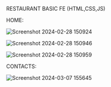 RESTAURANT BASIC FE (HTML,CSS,JS)

HOME:

![Screenshot 2024-02-28 150924](https://github.com/Chaun09/NMC-Restaurant/assets/112841027/ceb83034-abd0-4ed7-86b9-90df90ac2b82)

![Screenshot 2024-02-28 150946](https://github.com/Chaun09/NMC-Restaurant/assets/112841027/c2135abd-6065-4397-8470-7df3033228b6)

![Screenshot 2024-02-28 150959](https://github.com/Chaun09/NMC-Restaurant/assets/112841027/e3be22f6-7473-49eb-ad74-46aa33e7c2ca)

CONTACTS:

![Screenshot 2024-03-07 155645](https://github.com/Chaun09/NMC-Restaurant/assets/112841027/1937d395-2223-4d2b-aa5b-bcd87c2d9f7e)




